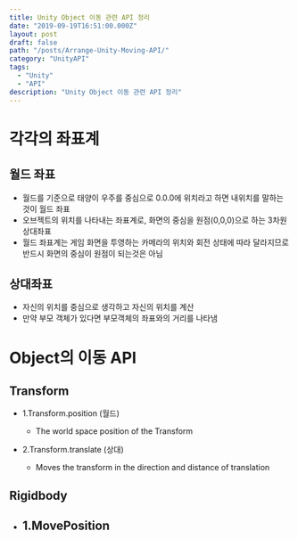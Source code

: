 ```yaml
---
title: Unity Object 이동 관련 API 정리
date: "2019-09-19T16:51:00.000Z"
layout: post
draft: false
path: "/posts/Arrange-Unity-Moving-API/"
category: "UnityAPI"
tags:
  - "Unity"
  - "API"
description: "Unity Object 이동 관련 API 정리"
---
```



# 각각의 좌표계

## 월드 좌표
- 월드를 기준으로 태양이 우주를 중심으로 0.0.0에 위치라고 하면 내위치를 말하는 것이 월드 좌표
- 오브젝트의 위치를 나타내는 좌표계로, 화면의 중심을 원점(0,0,0)으로 하는 3차원 상대좌표
- 월드 좌표계는 게임 화면을 투영하는 카메라의 위치와 회전 상태에 따라 달라지므로 반드시 화면의 중심이 원점이 되는것은 아님

 
 ## 상대좌표
 - 자신의 위치를 중심으로 생각하고 자신의 위치를 계산
 - 만약 부모 객체가 있다면 부모객체의 좌표와의 거리를 나타냄


# Object의 이동 API

## Transform
 -  1.Transform.position (월드)
    - The world space position of the Transform

 -  2.Transform.translate (상대)
     - Moves the transform in the direction and distance of translation


## Rigidbody  

-  1.MovePosition
    - 



  




